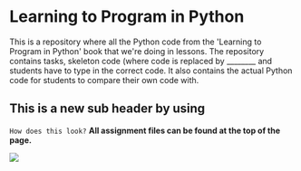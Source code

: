 # Learning to Program in Python

This is a repository where all the Python code from the 'Learning to Program in Python' book that we're doing in lessons. 
The repository contains tasks, skeleton code (where code is replaced by ________ and students have to type in the correct code.
It also contains the actual Python code for students to compare their own code with.

## This is a new sub header by using ##
`How does this look?`
**All assignment files can be found at the top of the page.**

![](https://github.com/WUScompsci/python/blob/master/Github1.PNG)
